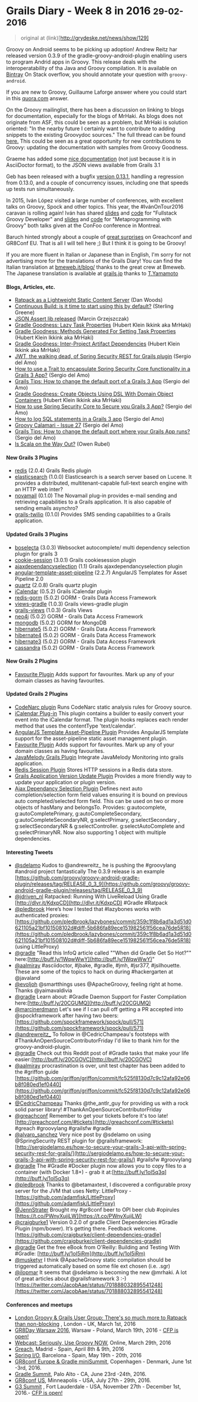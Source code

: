 
# Grails Diary - Week 8 in 2016 <small>29-02-2016</small>

> original at (link)[http://grydeske.net/news/show/129]

Groovy on Android seems to be picking up adoption! Andrew Reitz har released version 0.3.9 of the gradle-groovy-android-plugin enabling users to program Andrid apps in Groovy. This release deals with the interoperatability of tha Java and Groovy compilation. It is available on [Bintray](https://bintray.com/groovy/gradle-plugins/gradle-groovy-android-plugin/0.3.9!) On Stack overflow, you should annotate your question with `groovy-android`.

If you are new to Groovy, Guillaume Laforge answer where you could start in this [quora.com](https://www.quora.com/I-am-a-complete-newbie-to-Groovy-Where-can-I-find-more-stuff-on-Groovy-like-some-tutorials-books-and-any-interactive-learning-aid-for-Groovy-beginners/answer/Guillaume-Laforge?share=0f0420fd) answer.

On the Groovy mailinglist, there has been a discussion on linking to blogs for documentation, especially for the blogs of MrHaki. As blogs does not originate from ASF, this could be seen as a problem, but MrHaki is solution oriented: "In the nearby future I certainly want to contribute to adding snippets to the existing Groovydoc sources." The full thread can be found [here.](http://www.groovy-lang.org/mailing-lists.html#nabble-td5731382i10|a5731443) This could be seen as a great opportunity for new contributions to Groovy: updating the documentation with samples from Groovy Goodness.

Graeme has added some [nice documentation](http://grails.github.io/grails-views/latest/) (not just because it is in AsciiDoctor format), to the JSON views available from Grails 3.1

Geb has been released with a bugfix [version 0.13.1](https://groups.google.com/forum/#!topic/geb-user/1JIquhlk8gs), handling a regression from 0.13.0, and a couple of concurrency issues, including one that speeds up tests run simultaneously.

In 2015, Iván López visited a large number of conferences, with excellent talks on Groovy, Spock and other topics. This year, the #IvánOnTour2016 caravan is rolling again! Iván has shared [slides](http://www.slideshare.net/ilopmar/confoo-2016-mum-i-want-to-be-a-groovy-fullstack-developer) and [code](https://github.com/ilopmar/contest) for "Fullstack Groovy Developer" and [slides](http://www.slideshare.net/ilopmar/confoo-2016-metaprogramming-with-groovy) and [code](https://github.com/ilopmar/confoo2016-metaprograming-with-groovy) for "Metaprogramming with Groovy" both talks given at the ConFoo conference in Montreal.

Baruch hinted strongly about a couple of [great surprises](https://twitter.com/groovypuzzlers/status/704351974284611584) on Greachconf and GR8Conf EU. That is all I will tell here ;) But I think it is going to be Groovy!

If you are more fluent in Italian or Japanese than in English, I'm sorry for not advertising more for the translations of the Grails Diary! You can find the Italian translation at [bmeweb.it/blog/](http://www.bmeweb.it/blog/) thanks to the great crew at Bmeweb. The Japanese translation is available at [grails.jp](http://grails.jp/news/index.html) thanks to [T.Yamamoto](https://twitter.com/tyama)

#### Blogs, Articles, etc.

*   [Ratpack as a Lightweight Static Content Server](https://danveloper.github.io/ratpack-as-a-lightweight-static-content-server.html) (Dan Woods)
*   [Continuous Build: is it time to start using this by default?](http://gradle.org/continuous-build-time-start-using-default/) (Sterling Greene)
*   [JSON Assert lib released](http://toomuchcoding.blogspot.com/2016/02/json-assert-lib-released.html) (Marcin Grzejszczak)
*   [Gradle Goodness: Lazy Task Properties](http://mrhaki.blogspot.dk/2016/02/gradle-goodness-lazy-task-properties.html) (Hubert Klein Ikkink aka MrHaki)
*   [Gradle Goodness: Methods Generated For Setting Task Properties](http://mrhaki.blogspot.dk/2016/02/gradle-goodness-methods-generated.html) (Hubert Klein Ikkink aka MrHaki)
*   [Gradle Goodness: Inter-Project Artifact Dependencies](http://mrhaki.blogspot.dk/2016/02/gradle-goodness-inter-project-artifact.html) (Hubert Klein Ikkink aka MrHaki)
*   [JWT, the walking dead, of Spring Security REST for Grails plugin](http://sergiodelamo.es/jwt-the-walking-dead-of-spring-security-rest-for-grails-plugin/) (Sergio del Amo)
*   [How to use a Trait to encapsulate Spring Security Core functionality in a Grails 3 App?](http://sergiodelamo.es/how-to-use-a-trait-to-encapsulate-spring-security-core-functionality-in-a-grails-3-app/) (Sergio del Amo)
*   [Grails Tips: How to change the default port of a Grails 3 App](http://sergiodelamo.es/grails-tips-how-to-change-the-default-port-of-a-grails-3-app/) (Sergio del Amo)
*   [Gradle Goodness: Create Objects Using DSL With Domain Object Containers](https://dzone.com/articles/gradle-goodness-create-objects-using-dsl-with-doma) (Hubert Klein Ikkink aka MrHaki)
*   [How to use Spring Security Core to Secure you Grails 3 App?](http://sergiodelamo.es/how-to-use-spring-security-core-to-secure-you-grails-3-app/) (Sergio del Amo)
*   [How to log SQL statements in a Grails 3 app](http://sergiodelamo.es/log-sql-grails-3-app/) (Sergio del Amo)
*   [Groovy Calamari - Issue 27](http://groovycalamari.com/issues/27) (Sergio del Amo)
*   [Grails Tips: How to change the default port where your Grails App runs?](http://sergiodelamo.es/grails-tips-how-to-change-the-default-port-where-your-grails-app-runs/) (Sergio del Amo)
*   [Is Scala on the Way Out?](https://www.linkedin.com/pulse/scala-way-out-owen-rubel) (Owen Rubel)

#### New Grails 3 Plugins

*   [redis](https://bintray.com/ctoestreich/grails-plugins/redis/view) (2.0.4) Grails Redis plugin
*   [elasticsearch](https://bintray.com/puneetbehl/plugins/elasticsearch/view) (1.0.0) Elasticsearch is a search server based on Lucene. It provides a distributed, multitenant-capable full-text search engine with an HTTP web inter?
*   [novamail](https://bintray.com/novadge/plugins/novamail/view) (0.1.0) The Novamail plug-in provides e-mail sending and retrieving capabilities to a Grails application. It is also capable of sending emails asynchro?
*   [grails-twilio](https://bintray.com/novadge/plugins/grails-twilio/view) (0.1.0) Provides SMS sending capabilities to a Grails application.

#### Updated Grails 3 Plugins

*   [boselecta](https://bintray.com/vahid/maven/boselecta/view) (3.0.3) Websocket autocomplete/ multi dependency selection plugin for grails 3
*   [cookie-session](https://bintray.com/benlucchesi/maven/cookie-session/view) (3.0.1) Grails cookiesession plugin
*   [ajaxdependancyselection](https://bintray.com/vahid/maven/ajaxdependancyselection/view) (1.1) Grails ajaxdependancyselection plugin
*   [angular-template-asset-pipeline](https://bintray.com/craigburke/asset-pipeline/angular-template-asset-pipeline/view) (2.2.7) AngularJS Templates for Asset Pipeline 2.0
*   [quartz](https://bintray.com/grails/plugins/quartz/view) (2.0.8) Grails quartz plugin
*   [iCalendar](https://bintray.com/saw303/plugins/org.grails.plugins:iCalendar/view) (0.5.2) Grails iCalendar plugin
*   [redis-gorm](https://bintray.com/grails/plugins/redis-gorm/view) (5.0.2) GORM - Grails Data Access Framework
*   [views-gradle](https://bintray.com/grails/plugins/views-gradle/view) (1.0.3) Grails views-gradle plugin
*   [grails-views](https://bintray.com/grails/plugins/grails-views/view) (1.0.3) Grails Views
*   [neo4j](https://bintray.com/grails/plugins/neo4j/view) (5.0.2) GORM - Grails Data Access Framework
*   [mongodb](https://bintray.com/grails/plugins/mongodb/view) (5.0.2) GORM for MongoDB
*   [hibernate5](https://bintray.com/grails/plugins/hibernate5/view) (5.0.2) GORM - Grails Data Access Framework
*   [hibernate4](https://bintray.com/grails/plugins/hibernate4/view) (5.0.2) GORM - Grails Data Access Framework
*   [hibernate3](https://bintray.com/grails/plugins/hibernate3/view) (5.0.2) GORM - Grails Data Access Framework
*   [cassandra](https://bintray.com/grails/plugins/cassandra/view) (5.0.2) GORM - Grails Data Access Framework

#### New Grails 2 Plugins

*   [Favourite Plugin](https://grails.org/plugin/favourites) Adds support for favourites. Mark up any of your domain classes as having favourites.

#### Updated Grails 2 Plugins

*   [CodeNarc plugin](https://grails.org/plugin/codenarc) Runs CodeNarc static analysis rules for Groovy source.
*   [iCalendar Plug-in](https://grails.org/plugin/ic-alendar) This plugin contains a builder to easily convert your event into the iCalendar format. The plugin hooks replaces each render method that uses the contentType 'text/calendar'.
*   [AngularJS Template Asset-Pipeline Plugin](https://grails.org/plugin/angular-template-asset-pipeline) Provides AngularJS template support for the asset-pipeline static asset management plugin.
*   [Favourite Plugin](https://grails.org/plugin/favourites) Adds support for favourites. Mark up any of your domain classes as having favourites.
*   [JavaMelody Grails Plugin](https://grails.org/plugin/grails-melody) Integrate JavaMelody Monitoring into grails application.
*   [Redis Session Plugin](https://grails.org/plugin/redis-database-session) Stores HTTP sessions in a Redis data store.
*   [Grails Application Version Update Plugin](https://grails.org/plugin/version-update) Provides a more friendly way to update your application or plugin version.
*   [Ajax Dependancy Selection Plugin](https://grails.org/plugin/ajaxdependancyselection) Defines next auto completion/selection form field values ensuring it is bound on previous auto completed/selected form field. This can be used on two or more objects of hasMany and belongsTo. Provides: g:autocomplete, g:autoCompletePrimary, g:autoCompleteSecondary, g:autoCompleteSecondaryNR, g:selectPrimary, g:selectSecondary , g:selectSecondaryNR & g:selectController. g:selectAutoComplete and g:selectPrimaryNR. Now also supporting 1 object with multiple dependencies.

#### Interesting Tweets

*   [@sdelamo](https://twitter.com/sdelamo/status/704390626608091136) Kudos to @andrewreitz_ he is pushing the #groovylang #android project fantastically The 0.3.9 release is an example [https://github.com/groovy/groovy-android-gradle-plugin/releases/tag/RELEASE_0_3_9](https://github.com/groovy/groovy-android-gradle-plugin/releases/tag/RELEASE_0_3_9)
*   [@jdriven_nl](https://twitter.com/jdriven_nl/status/704178820333465604) Ratpacked: Running With LiveReload Using Gradle [http://dlvr.it/KdxpCD](http://dlvr.it/KdxpCD) #Gradle #Ratpack
*   [@pledbrook](https://twitter.com/pledbrook/status/704011116163239936) Here’s how I tested that #lazybones works with authenticated proxies: [https://github.com/pledbrook/lazybones/commit/359c1f8b6ad1a3d51d0621105a21bf101508102d#diff-5b686fa89ece151982561f56cea76de5R18](https://github.com/pledbrook/lazybones/commit/359c1f8b6ad1a3d51d0621105a21bf101508102d#diff-5b686fa89ece151982561f56cea76de5R18) (using LittleProxy)
*   [@gradle](https://twitter.com/gradle/status/703988603207225344) "Read this InfoQ article called ""When did Gradle Get So Hot?"" here:[http://buff.ly/1WqwWwY](http://buff.ly/1WqwWwY)"
*   [@aalmiray](https://twitter.com/aalmiray/status/703519179991883777) #asciidoctor, #jbake, #gradle, #jmh, #jsr377, #jsilhouette. These are some of the topics to hack on during #hackergarten at @javaland
*   [@evoljoh](https://twitter.com/evoljoh/status/703446087646863361) @smartthings uses @ApacheGroovy, feeling right at home. Thanks @yaimavaldivia
*   [@gradle](https://twitter.com/gradle/status/703310096575680512) Learn about: #Gradle Daemon Support for Faster Compilation here:[http://buff.ly/20CGUMQ](http://buff.ly/20CGUMQ)
*   [@marcinerdmann](https://twitter.com/marcinerdmann/status/703293753977643008) Let's see if I can pull off getting a PR accepted into @spockframework after having two beers: [https://github.com/spockframework/spock/pull/571](https://github.com/spockframework/spock/pull/571)
*   [@andrewreitz_](https://twitter.com/andrewreitz_/status/703270806021734400) To follow in @CedricChampeau's footsteps with #ThankAnOpenSourceContributorFriday I'd like to thank him for the groovy-android-plugin.
*   [@gradle](https://twitter.com/gradle/status/703264188160991233) Check out this Reddit post of #Gradle tasks that make your life easier:[http://buff.ly/20CGOVC](http://buff.ly/20CGOVC)
*   [@aalmiray](https://twitter.com/aalmiray/status/703249071998418948) procrastination is over, unit test chapter has been added to the #griffon guide [https://github.com/griffon/griffon/commit/fc525f8130d7c9c12afa92e06b8f080ed1ef0440](https://github.com/griffon/griffon/commit/fc525f8130d7c9c12afa92e06b8f080ed1ef0440)
*   [@CedricChampeau](https://twitter.com/CedricChampeau/status/703216851162161153) Thanks @the_antlr_guy for providing us with a rock solid parser library! #ThankAnOpenSourceContributorFriday
*   [@greachconf](https://twitter.com/greachconf/status/703212953001201666) Remember to get your tickets before it's too late! [http://greachconf.com/#tickets](http://greachconf.com/#tickets) #greach #groovylang #grailsfw #gradle
*   [@alvaro_sanchez](https://twitter.com/alvaro_sanchez/status/703160447361363968) Very nice post by @sdelamo on using @SpringSecurity REST plugin for @grailsframework: [http://sergiodelamo.es/how-to-secure-your-grails-3-api-with-spring-security-rest-for-grails/](http://sergiodelamo.es/how-to-secure-your-grails-3-api-with-spring-security-rest-for-grails/) #grailsfw #groovylang
*   [@gradle](https://twitter.com/gradle/status/702947761415651328) The #Gradle #Docker plugin now allows you to copy files to a container (with Docker 1.8+) - grab it at:[http://buff.ly/1oI5q3q](http://buff.ly/1oI5q3q)
*   [@pledbrook](https://twitter.com/pledbrook/status/702915873678426112) Thanks to @betamaxtest, I discovered a configurable proxy server for the JVM that uses Netty: LittleProxy - [https://github.com/adamfisk/LittleProxy](https://github.com/adamfisk/LittleProxy)
*   [@JennStrater](https://twitter.com/JennStrater/status/702630302804410368) Brought my #gr8conf beer to OPI beer club #opirules [https://t.co/PWnyXujiLW](https://t.co/PWnyXujiLW)
*   [@craigburke1](https://twitter.com/craigburke1/status/702588363275161600) Version 0.2.0 of gradle Client Dependencies #Gradle Plugin (npm/bower). It’s getting there. Feedback welcome. [https://github.com/craigburke/client-dependencies-gradle](https://github.com/craigburke/client-dependencies-gradle)
*   [@gradle](https://twitter.com/gradle/status/702569494313615360) Get the free eBook from O'Reilly: Building and Testing With #Gradle: [http://buff.ly/1oI5iRm](http://buff.ly/1oI5iRm)
*   [@musketyr](https://twitter.com/musketyr/status/702568632937795584) I think @ApacheGroovy static compilation should be triggered automatically based on some file ext chosen (i.e. .sgr)
*   [@ilopmar](https://twitter.com/ilopmar/status/701982581819056129) It seems that @sdelamo is becoming the new @mrhaki. A lot of great articles about @grailsframework 3 :-) [https://twitter.com/JacobAae/status/701888032895541248](https://twitter.com/JacobAae/status/701888032895541248)

#### Conferences and meetups

*   [London Groovy & Grails User Group: There's so much more to Ratpack than non-blocking](http://www.meetup.com/london-ggug/events/228577336/) , London - UK, March 1st, 2016
*   [GR8Day Warsaw 2016](http://www.meetup.com/Warsaw-Groovy-User-Group/events/227938015/), Warsaw - Poland, March 19th, 2016 - [CFP is open!](http://cfp.gr8conf.org/login/auth)
*   [Webcast: Seriously, Use Groovy NOW](http://www.oreilly.com/pub/e/3648?cmp=tw-prog-webcast-info-webcast_cmjrs), Online, March 29th, 2016
*   [Greach](http://greachconf.com/), Madrid - Spain, April 8th & 9th, 2016
*   [Spring I/O](http://www.springio.net/), Barcelona - Spain, May 19th - 20th, 2016
*   [GR8conf Europe & Gradle miniSummit](http://gr8conf.eu/), Copenhagen - Denmark, June 1st -3rd, 2016.
*   [Gradle Summit](http://gradlesummit.com), Palo Alto - CA, June 23rd -24th, 2016.
*   [GR8conf US](http://gr8conf.us/), Minneapolis - USA, July 27th - 29th, 2016.
*   [G3 Summit](https://g3summit.com) , Fort Lauderdale - USA, November 27th - December 1st, 2016.- [CFP is open!](https://g3summit.com/home/speaker_request)
